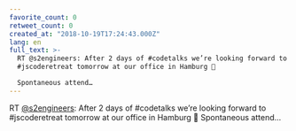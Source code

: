 ```yaml
---
favorite_count: 0
retweet_count: 0
created_at: "2018-10-19T17:24:43.000Z"
lang: en
full_text: >-
  RT @s2engineers: After 2 days of #codetalks we’re looking forward to
  #jscoderetreat tomorrow at our office in Hamburg 🤩 

  Spontaneous attend…
---
```


RT [@s2engineers](https://twitter.com/s2engineers): After 2 days of #codetalks
we’re looking forward to #jscoderetreat tomorrow at our office in Hamburg 🤩
Spontaneous attend…
